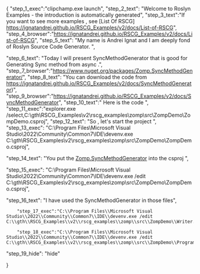 {
    "step_1_exec":"clipchamp.exe launch",
    "step_2_text": "Welcome to Roslyn Examples - the introduction is automatically generated",
    "step_3_text":"If you want to see more examples , see  [List Of RSCG] https://ignatandrei.github.io/RSCG_Examples/v2/docs/List-of-RSCG",
    "step_4_browser":"https://ignatandrei.github.io/RSCG_Examples/v2/docs/List-of-RSCG",
    "step_5_text": "My name is Andrei Ignat and I am deeply fond of Roslyn Source Code Generator. ",

"step_6_text": "Today I will present SyncMethodGenerator  that is good for Generating Sync method from async .",
"step_7_browser":"https://www.nuget.org/packages/Zomp.SyncMethodGenerator/",
"step_8_text": "You can download the code from https://ignatandrei.github.io/RSCG_Examples/v2/docs/SyncMethodGenerator)",
"step_9_browser":"https://ignatandrei.github.io/RSCG_Examples/v2/docs/SyncMethodGenerator",
"step_10_text":" Here is the code ",
"step_11_exec":"explorer.exe /select,C:\\gth\\RSCG_Examples\\v2\\rscg_examples\\zomp\\src\\ZompDemo\\ZompDemo.csproj",
"step_12_text": "So , let's start the project ",
"step_13_exec": "C:\\Program Files\\Microsoft Visual Studio\\2022\\Community\\Common7\\IDE\\devenv.exe C:\\gth\\RSCG_Examples\\v2\\rscg_examples\\zomp\\src\\ZompDemo\\ZompDemo.csproj",

"step_14_text": "You put the  [Zomp.SyncMethodGenerator](https://www.nuget.org/packages/Zomp.SyncMethodGenerator/) into the csproj ",

"step_15_exec": "C:\\Program Files\\Microsoft Visual Studio\\2022\\Community\\Common7\\IDE\\devenv.exe /edit C:\\gth\\RSCG_Examples\\v2\\rscg_examples\\zomp\\src\\ZompDemo\\ZompDemo.csproj",

"step_16_text": "I have used the SyncMethodGenerator in those files",


        "step_17_exec":"C:\\Program Files\\Microsoft Visual Studio\\2022\\Community\\Common7\\IDE\\devenv.exe /edit C:\\gth\\RSCG_Examples\\v2\\rscg_examples\\zomp\\src\\ZompDemo\\Writer.cs",
    
        "step_18_exec":"C:\\Program Files\\Microsoft Visual Studio\\2022\\Community\\Common7\\IDE\\devenv.exe /edit C:\\gth\\RSCG_Examples\\v2\\rscg_examples\\zomp\\src\\ZompDemo\\Program.cs",
    
"step_19_hide": "hide"


}